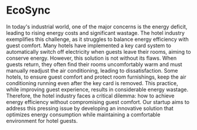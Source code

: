 # EcoSync

In today's industrial world, one of the major concerns is the energy deficit, leading to rising
energy costs and significant wastage. The hotel industry exemplifies this challenge, as it
struggles to balance energy efficiency with guest comfort.
Many hotels have implemented a key card system to automatically switch off electricity when
guests leave their rooms, aiming to conserve energy. However, this solution is not without its
flaws. When guests return, they often find their rooms uncomfortably warm and must
manually readjust the air conditioning, leading to dissatisfaction. Some hotels, to ensure
guest comfort and protect room furnishings, keep the air conditioning running even after the
key card is removed. This practice, while improving guest experience, results in considerable
energy wastage.
Therefore, the hotel industry faces a critical dilemma: how to achieve energy efficiency
without compromising guest comfort. Our startup aims to address this pressing issue by
developing an innovative solution that optimizes energy consumption while maintaining a
comfortable environment for hotel guests.
